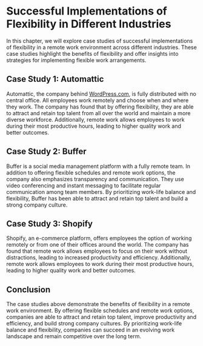 Successful Implementations of Flexibility in Different Industries
======================================================================================================================================

In this chapter, we will explore case studies of successful implementations of flexibility in a remote work environment across different industries. These case studies highlight the benefits of flexibility and offer insights into strategies for implementing flexible work arrangements.

Case Study 1: Automattic
------------------------

Automattic, the company behind [WordPress.com](http://WordPress.com), is fully distributed with no central office. All employees work remotely and choose when and where they work. The company has found that by offering flexibility, they are able to attract and retain top talent from all over the world and maintain a more diverse workforce. Additionally, remote work allows employees to work during their most productive hours, leading to higher quality work and better outcomes.

Case Study 2: Buffer
--------------------

Buffer is a social media management platform with a fully remote team. In addition to offering flexible schedules and remote work options, the company also emphasizes transparency and communication. They use video conferencing and instant messaging to facilitate regular communication among team members. By prioritizing work-life balance and flexibility, Buffer has been able to attract and retain top talent and build a strong company culture.

Case Study 3: Shopify
---------------------

Shopify, an e-commerce platform, offers employees the option of working remotely or from one of their offices around the world. The company has found that remote work allows employees to focus on their work without distractions, leading to increased productivity and efficiency. Additionally, remote work allows employees to work during their most productive hours, leading to higher quality work and better outcomes.

Conclusion
----------

The case studies above demonstrate the benefits of flexibility in a remote work environment. By offering flexible schedules and remote work options, companies are able to attract and retain top talent, improve productivity and efficiency, and build strong company cultures. By prioritizing work-life balance and flexibility, companies can succeed in an evolving work landscape and remain competitive over the long term.

